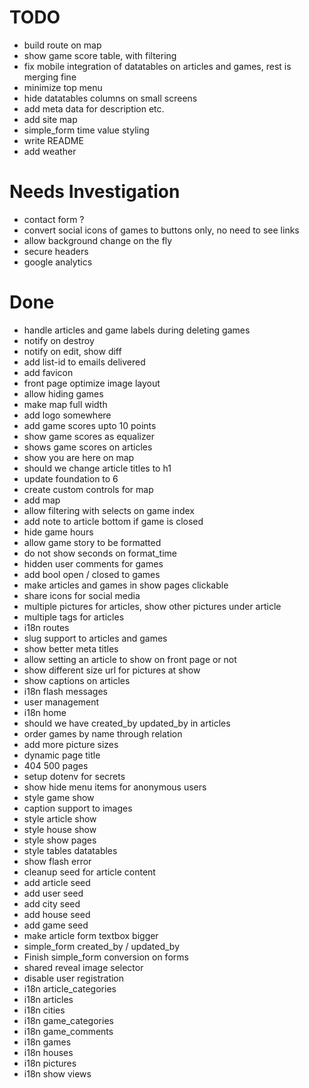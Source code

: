 
TODO
=======================

* build route on map
* show game score table, with filtering
* fix mobile integration of datatables on articles and games, rest is merging fine
* minimize top menu
* hide datatables columns on small screens
* add meta data for description etc.
* add site map
* simple_form time value styling
* write README
* add weather


Needs Investigation
=======================

* contact form ?
* convert social icons of games to buttons only, no need to see links
* allow background change on the fly
* secure headers
* google analytics


Done
=======================

* handle articles and game labels during deleting games
* notify on destroy
* notify on edit, show diff
* add list-id to emails delivered
* add favicon
* front page optimize image layout
* allow hiding games
* make map full width
* add logo somewhere
* add game scores upto 10 points
* show game scores as equalizer
* shows game scores on articles
* show you are here on map
* should we change article titles to h1
* update foundation to 6
* create custom controls for map
* add map
* allow filtering with selects on game index
* add note to article bottom if game is closed
* hide game hours
* allow game story to be formatted
* do not show seconds on format_time
* hidden user comments for games
* add bool open / closed to games
* make articles and games in show pages clickable
* share icons for social media
* multiple pictures for articles, show other pictures under article
* multiple tags for articles
* i18n routes
* slug support to articles and games
* show better meta titles
* allow setting an article to show on front page or not
* show different size url for pictures at show
* show captions on articles
* i18n flash messages
* user management
* i18n home
* should we have created_by updated_by in articles
* order games by name through relation
* add more picture sizes
* dynamic page title
* 404 500 pages
* setup dotenv for secrets
* show hide menu items for anonymous users
* style game show
* caption support to images
* style article show
* style house show
* style show pages
* style tables datatables
* show flash error
* cleanup seed for article content
* add article seed
* add user seed
* add city seed
* add house seed
* add game seed
* make article form textbox bigger
* simple_form created_by / updated_by
* Finish simple_form conversion on forms
* shared reveal image selector
* disable user registration
* i18n article_categories
* i18n articles
* i18n cities
* i18n game_categories
* i18n game_comments
* i18n games
* i18n houses
* i18n pictures
* i18n show views


